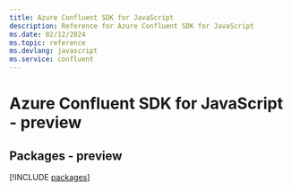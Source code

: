 ```yaml
---
title: Azure Confluent SDK for JavaScript
description: Reference for Azure Confluent SDK for JavaScript
ms.date: 02/12/2024
ms.topic: reference
ms.devlang: javascript
ms.service: confluent
---
```

# Azure Confluent SDK for JavaScript - preview
## Packages - preview
[!INCLUDE [packages](confluent-index.md)]